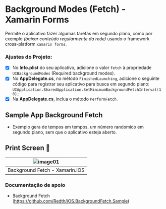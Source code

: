 # Background Modes (Fetch) - Xamarin Forms
 Permite o aplicativo fazer algumas tarefas em segundo plano, como por exemplo <i>(baixar conteúdo regularmente da rede)</i> usando o framework cross-platform `xamarin forms`.
 
  ### Ajustes do Projeto:
  - [x] No <b>Info.plist</b> do seu aplicativo, adicione o valor `fetch` à propriedade `UIBackgroundModes` (Required background modes).
  - [x] No <b>AppDelegate.cs</b>, no método `FinishedLaunching`, adicione o seguinte código para registrar seu aplicativo para busca em segundo plano:<br/>
  `UIApplication.SharedApplication.SetMinimumBackgroundFetchInterval(10);`
  - [x] Na <b>AppDelegate.cs</b>, inclua o método `PerformFetch`.
  
 ## Sample App Background Fetch
 - Exemplo gera de tempos em tempos, um número randomico em segundo plano, sem que o aplicativo esteja aberto.
 
 ## Print Screen :foggy:
 
| ![image01](imagens/fetch-xamarin.gif) |
|:---:|
| Background Fetch - Xamarin.iOS |

### Documentação de apoio
- Background Fetch (https://github.com/Redth/iOS.BackgroundFetch.Sample)


